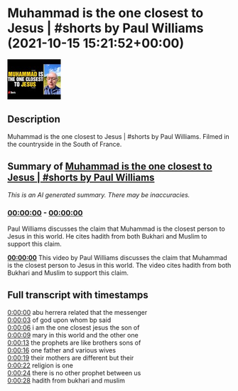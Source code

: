 # Muhammad is the one closest to Jesus | #shorts by Paul Williams (2021-10-15 15:21:52+00:00)

![alt Muhammad is the one closest to Jesus | #shorts by Paul Williams](I8wkXzSZKfc.jpg "Muhammad is the one closest to Jesus | #shorts by Paul Williams")

## Description

Muhammad is the one closest to Jesus | #shorts by Paul Williams. Filmed in the countryside in the South of France.

## Summary of [Muhammad is the one closest to Jesus | #shorts by Paul Williams](https://www.youtube.com/watch?v=I8wkXzSZKfc)


*This is an AI generated summary. There may be inaccuracies. [](/)*

### [00:00:00](https://www.youtube.com/watch?v=I8wkXzSZKfc&t=0) - [00:00:00](https://www.youtube.com/watch?v=I8wkXzSZKfc&t=0)

 Paul Williams discusses the claim that Muhammad is the closest person to Jesus in this world. He cites hadith from both Bukhari and Muslim to support this claim.

**[00:00:00](https://www.youtube.com/watch?v=I8wkXzSZKfc&t=0)** This video by Paul Williams discusses the claim that Muhammad is the closest person to Jesus in this world. The video cites hadith from both Bukhari and Muslim to support this claim.

## Full transcript with timestamps

[0:00:00](https://youtu.be/I8wkXzSZKfc?t=0) abu herrera related that the messenger  
[0:00:03](https://youtu.be/I8wkXzSZKfc?t=3) of god upon whom bp said  
[0:00:06](https://youtu.be/I8wkXzSZKfc?t=6) i am the one closest jesus the son of  
[0:00:09](https://youtu.be/I8wkXzSZKfc?t=9) mary in this world and the other one  
[0:00:13](https://youtu.be/I8wkXzSZKfc?t=13) the prophets are like brothers sons of  
[0:00:16](https://youtu.be/I8wkXzSZKfc?t=16) one father and various wives  
[0:00:19](https://youtu.be/I8wkXzSZKfc?t=19) their mothers are different but their  
[0:00:22](https://youtu.be/I8wkXzSZKfc?t=22) religion is one  
[0:00:24](https://youtu.be/I8wkXzSZKfc?t=24) there is no other prophet between us  
[0:00:28](https://youtu.be/I8wkXzSZKfc?t=28) hadith from bukhari and muslim  
